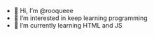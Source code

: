 - 👋 Hi, I’m @rooqueee
- 👀 I’m interested in keep learning programming
- 🌱 I’m currently learning HTML and JS

